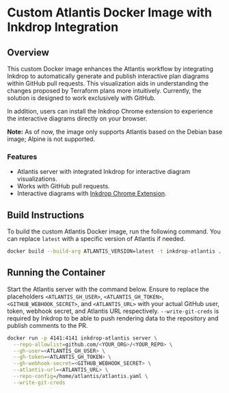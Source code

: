 # Custom Atlantis Docker Image with Inkdrop Integration

## Overview
This custom Docker image enhances the Atlantis workflow by integrating Inkdrop to automatically generate and publish interactive plan diagrams within GitHub pull requests. This visualization aids in understanding the changes proposed by Terraform plans more intuitively. Currently, the solution is designed to work exclusively with GitHub.

In addition, users can install the Inkdrop Chrome extension to experience the interactive diagrams directly on your browser. 

**Note:** As of now, the image only supports Atlantis based on the Debian base image; Alpine is not supported.

### Features
- Atlantis server with integrated Inkdrop for interactive diagram visualizations.
- Works with GitHub pull requests.
- Interactive diagrams with [Inkdrop Chrome Extension](https://chromewebstore.google.com/detail/visualize-your-terraform/pddpcicnnongifmhilbamagnhiiibkki).

## Build Instructions
To build the custom Atlantis Docker image, run the following command. You can replace `latest` with a specific version of Atlantis if needed.

```bash
docker build --build-arg ATLANTIS_VERSION=latest -t inkdrop-atlantis .
```

## Running the Container
Start the Atlantis server with the command below. Ensure to replace the placeholders `<ATLANTIS_GH_USER>`, `<ATLANTIS_GH_TOKEN>`, `<GITHUB_WEBHOOK_SECRET>`, and `<ATLANTIS_URL>` with your actual GitHub user, token, webhook secret, and Atlantis URL respectively.
`--write-git-creds` is required by Inkdrop to be able to push rendering data to the repository and publish comments to the PR.

```bash
docker run -p 4141:4141 inkdrop-atlantis server \
  --repo-allowlist=github.com/<YOUR_ORG>/<YOUR_REPO> \
  --gh-user=<ATLANTIS_GH_USER> \
  --gh-token=<ATLANTIS_GH_TOKEN> \
  --gh-webhook-secret=<GITHUB_WEBHOOK_SECRET> \
  --atlantis-url=<ATLANTIS_URL> \
  --repo-config=/home/atlantis/atlantis.yaml \
  --write-git-creds
```